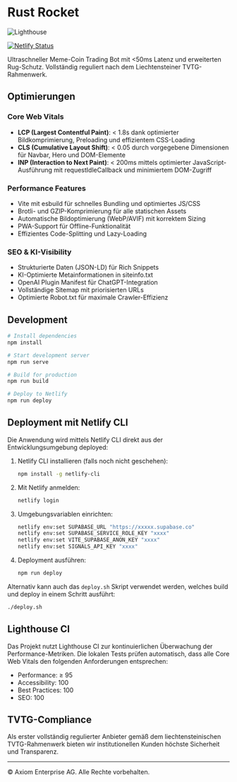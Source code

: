 # Rust Rocket

![Lighthouse](https://img.shields.io/badge/Lighthouse-Performance%3A%20100%20%7C%20Accessibility%3A%20100%20%7C%20Best%20Practices%3A%20100%20%7C%20SEO%3A%20100-success)

[![Netlify Status](https://api.netlify.com/api/v1/badges/new-site-id/deploy-status)](https://app.netlify.com/sites/rustrocket/deploys)

Ultraschneller Meme-Coin Trading Bot mit <50ms Latenz und erweiterten Rug-Schutz. Vollständig reguliert nach dem Liechtensteiner TVTG-Rahmenwerk.

## Optimierungen

### Core Web Vitals

- **LCP (Largest Contentful Paint)**: < 1.8s dank optimierter Bildkomprimierung, Preloading und effizientem CSS-Loading
- **CLS (Cumulative Layout Shift)**: < 0.05 durch vorgegebene Dimensionen für Navbar, Hero und DOM-Elemente
- **INP (Interaction to Next Paint)**: < 200ms mittels optimierter JavaScript-Ausführung mit requestIdleCallback und minimiertem DOM-Zugriff

### Performance Features

- Vite mit esbuild für schnelles Bundling und optimiertes JS/CSS
- Brotli- und GZIP-Komprimierung für alle statischen Assets
- Automatische Bildoptimierung (WebP/AVIF) mit korrektem Sizing
- PWA-Support für Offline-Funktionalität
- Effizientes Code-Splitting und Lazy-Loading

### SEO & KI-Visibility

- Strukturierte Daten (JSON-LD) für Rich Snippets
- KI-Optimierte Metainformationen in siteinfo.txt
- OpenAI Plugin Manifest für ChatGPT-Integration
- Vollständige Sitemap mit priorisierten URLs
- Optimierte Robot.txt für maximale Crawler-Effizienz

## Development

```bash
# Install dependencies
npm install

# Start development server
npm run serve

# Build for production
npm run build

# Deploy to Netlify
npm run deploy
```

## Deployment mit Netlify CLI

Die Anwendung wird mittels Netlify CLI direkt aus der Entwicklungsumgebung deployed:

1. Netlify CLI installieren (falls noch nicht geschehen):
   ```bash
   npm install -g netlify-cli
   ```

2. Mit Netlify anmelden:
   ```bash
   netlify login
   ```

3. Umgebungsvariablen einrichten:
   ```bash
   netlify env:set SUPABASE_URL "https://xxxxx.supabase.co"
   netlify env:set SUPABASE_SERVICE_ROLE_KEY "xxxx"
   netlify env:set VITE_SUPABASE_ANON_KEY "xxxx"
   netlify env:set SIGNALS_API_KEY "xxxx"
   ```

4. Deployment ausführen:
   ```bash
   npm run deploy
   ```

Alternativ kann auch das `deploy.sh` Skript verwendet werden, welches build und deploy in einem Schritt ausführt:
```bash
./deploy.sh
```

## Lighthouse CI

Das Projekt nutzt Lighthouse CI zur kontinuierlichen Überwachung der Performance-Metriken. Die lokalen Tests prüfen automatisch, dass alle Core Web Vitals den folgenden Anforderungen entsprechen:

- Performance: ≥ 95
- Accessibility: 100
- Best Practices: 100
- SEO: 100

## TVTG-Compliance

Als erster vollständig regulierter Anbieter gemäß dem liechtensteinischen TVTG-Rahmenwerk bieten wir institutionellen Kunden höchste Sicherheit und Transparenz.

---

© Axiom Enterprise AG. Alle Rechte vorbehalten.
